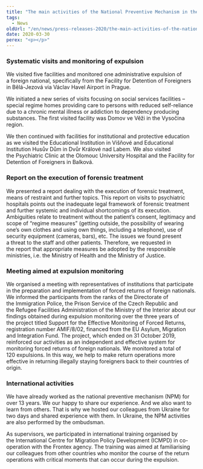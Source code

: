 ```yaml
---
title: "The main activities of the National Preventive Mechanism in the 4th quarter of 2019"
tags:
  - News
oldUrl: "/en/news/press-releases-2020/the-main-activities-of-the-national-preventive-mechanism-in-the-4th-quarter-of-2019/"
date: 2020-03-30
perex: "<p></p>"
---
```


<!-- imported from the old website -->

<h3>Systematic visits and monitoring of expulsion</h3> <p>We visited five facilities and monitored one administrative expulsion of a foreign national, specifically from the Facility for Detention of Foreigners in Bělá-Jezová via Václav Havel Airport in Prague.</p> <p>We initiated a new series of visits focusing on social services facilities – special regime homes providing care to persons with reduced self-reliance due to a chronic mental illness or addiction to dependency producing substances. The first visited facility was Domov ve Věži in the Vysočina region.</p> <p>We then continued with facilities for institutional and protective education as we visited the Educational Institution in Višňové and Educational Institution Husův Dům in Dvůr Králové nad Labem. We also visited the Psychiatric Clinic at the Olomouc University Hospital and the Facility for Detention of Foreigners in Balková.</p> <h3>Report on the execution of forensic treatment</h3> <p>We presented a report dealing with the execution of forensic treatment, means of restraint and further topics. This report on visits to psychiatric hospitals points out the inadequate legal framework of forensic treatment and further systemic and individual shortcomings of its execution. Ambiguities relate to treatment without the patient’s consent, legitimacy and scope of “regime measures” (getting outside, the possibility of wearing one’s own clothes and using own things, including a telephone), use of security equipment (cameras, bars), etc. The issues we found present a threat to the staff and other patients. Therefore, we requested in the report that appropriate measures be adopted by the responsible ministries, i.e. the Ministry of Health and the Ministry of Justice.</p> <h3>Meeting aimed at expulsion monitoring</h3> <p>We organised a meeting with representatives of institutions that participate in the preparation and implementation of forced returns of foreign nationals. We informed the participants from the ranks of the Directorate of the Immigration Police, the Prison Service of the Czech Republic and the Refugee Facilities Administration of the Ministry of the Interior about our findings obtained during expulsion monitoring over the three years of the project titled Support for the Effective Monitoring of Forced Returns, registration number AMIF/8/02, financed from the EU Asylum, Migration and Integration Fund. The project, which ended on 31 October 2019, reinforced our activities as an independent and effective system for monitoring forced returns of foreign nationals. We monitored a total of 120 expulsions. In this way, we help to make return operations more effective in returning illegally staying foreigners back to their countries of origin.</p> <h3>International activities</h3> <p>We have already worked as the national preventive mechanism (NPM) for over 13 years. We our happy to share our experience. And we also want to learn from others. That is why we hosted our colleagues from Ukraine for two days and shared experience with them. In Ukraine, the NPM activities are also performed by the ombudsman.</p> <p>As supervisors, we participated in international training organised by the International Centre for Migration Policy Development (ICMPD) in co-operation with the Frontex agency. The training was aimed at familiarising our colleagues from other countries who monitor the course of the return operations with critical moments that can occur during the expulsion.</p>
